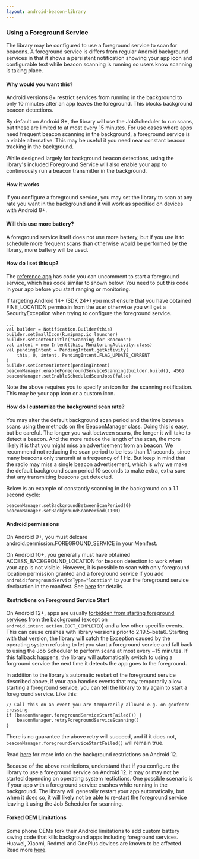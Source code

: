 ```yaml
---
layout: android-beacon-library
---
```


### Using a Foreground Service

The library may be configured to use a foreground service to scan for beacons.  A foreground
service is differs from regular Android background services in that it shows a persistent
notification showing your app icon and configurable text while beacon scanning is running so
users know scanning is taking place.

#### Why would you want this?

Android versions 8+ restrict services from running in the background to only 10 minutes after
an app leaves the foreground.  This blocks background beacon detections.

By default on Android 8+, the library will use the JobScheduler to run scans, but these are
limited to at most every 15 minutes.  For use cases where apps need frequent beacon scanning in the
background, a foreground service is a viable alternative.  This may be useful it you need
near constant beacon tracking in the background.

While designed largely for background beacon detections, using the library's included Foreground Service
will also enable your app to continuously run a beacon transmitter in the background.

#### How it works

If you configure a foreground service, you may set the library to scan at any rate you want in
the background and it will work as specified on devices with Android 8+.

#### Will this use more battery?

A foreground service itself does not use more battery, but if you use it to schedule more frequent
scans than otherwise would be performed by the library, more battery will be used.

#### How do I set this up?

The [reference app](https://github.com/davidgyoung/android-beacon-library-reference-kotlin) has code you can uncomment to start a foreground service, which has code similar
to shown below.  You need to put this code in your app before you start ranging or monitoring.

If targeting Android 14+ (SDK 24+) you must ensure that you have obtained FINE_LOCATION permissin from the user otherwise you will get a SecurityException when trying to configure the foreground service.

```
...
val builder = Notification.Builder(this)
builder.setSmallIcon(R.mipmap.ic_launcher)
builder.setContentTitle("Scanning for Beacons")
val intent = new Intent(this, MonitoringActivity.class)
val pendingIntent = PendingIntent.getActivity(
    this, 0, intent, PendingIntent.FLAG_UPDATE_CURRENT
)
builder.setContentIntent(pendingIntent)
beaconManager.enableForegroundServiceScanning(builder.build(), 456)
beaconManager.setEnableScheduledScanJobs(false)

```

Note the above requires you to specify an icon for the scanning notification.  This may be your app icon or a custom icon.

#### How do I customize the background scan rate?

You may alter the default background scan period and the time between scans using the methods on the BeaconManager class.  Doing this is easy, but be careful.  The longer you wait
between scans, the longer it will take to detect a beacon.  And the more reduce the length of the scan, the more likely it is that you might miss an advertisement from an beacon.  We recommend not reducing the scan period to be less than 1.1 seconds, since many beacons only transmit at a frequency of 1 Hz.  But keep in mind that the radio may miss a single beacon advertisement, which is why we make the default background scan period 10 seconds to make extra, extra sure that any transmitting beacons get detected.

Below is an example of constantly scanning in the background on a 1.1 second cycle:

```
beaconManager.setBackgroundBetweenScanPeriod(0)
beaconManager.setBackgroundScanPeriod(1100)
```

#### Android permissions

On Android 9+, you must delcare android.permission.FOREGROUND_SERVICE in your Menifest.  

On Android 10+, you generally must have obtained ACCESS_BACKGROUND_LOCATION for beacon detection to work when your app is not visible.  However, it is possible to scan with only foreground location permission
granted and a foreground service if you add `android:foregroundServiceType="location"` to your the foreground service declaration in the manifest.  See [here](https://developer.android.com/training/location/receive-location-updates) for details.

#### Restrictions on Foreground Service Start

On Android 12+, apps are usually [forbidden from starting foreground services](http://www.davidgyoungtech.com/2022/06/25/the-rise-and-fall-of-the-foreground-service) from the background (except on `android.intent.action.BOOT_COMPLETED`) and a few other specific events.  This can cause crashes with library versions prior to 2.19.5-beta6.  Starting with that version, the library will catch the Exception caused by the operating system refusing to let you start a foreground service and fall back to using the Job Scheduler to perform scans at most every ~15 minutes.  If this fallback happens, the library will automatically switch to using a forground service the next time it detects the app goes to the foreground.

In addition to the library's automatic restart of the foreground service described  above, if your app handles events that may temporarily allow starting a foreground service, you can tell the library to try again to start a foreground service.  Like this:

```
// Call this on an event you are temporarily allowed e.g. on geofence crossing
if (beaconManager.foregroundServiceStartFailed()) {
    beaconManager.retryForegroundServiceScanning()
}
```

There is no guarantee the above retry will succeed, and if it does not, `beaconManager.foregroundServiceStartFailed()` will remain true.

Read [here](https://developer.android.com/guide/components/foreground-services#background-start-restrictions) for more info on the background restrictions on Android 12.

Because of the above restrictions, understand that if you configure the library to use a foreground service on Android 12, it may or may not be started depending on operating system restictions.  One possible scenario is if your app with a foreground service crashes while running in the background.  The library will generally restart your app automatically, but when it does so, it will likely not be able to re-start the foreground service leaving it using the Job Scheduler for scanning.
 

#### Forked OEM Limitations

Some phone OEMs fork their Android limitations to add custom battery saving code that kills background apps including foreground services.  Huawei, Xiaomi, Redmei and OnePlus devices are known to be affected.  Read more [here](http://www.davidgyoungtech.com/2019/04/30/the-rise-of-the-nasty-forks).
